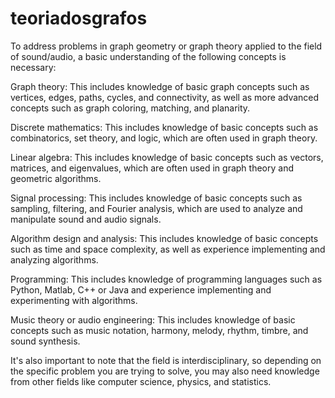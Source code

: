 # teoriadosgrafos



To address problems in graph geometry or graph theory applied to the field of sound/audio, a basic understanding of the following concepts is necessary:

Graph theory: This includes knowledge of basic graph concepts such as vertices, edges, paths, cycles, and connectivity, as well as more advanced concepts such as graph coloring, matching, and planarity.

Discrete mathematics: This includes knowledge of basic concepts such as combinatorics, set theory, and logic, which are often used in graph theory.

Linear algebra: This includes knowledge of basic concepts such as vectors, matrices, and eigenvalues, which are often used in graph theory and geometric algorithms.

Signal processing: This includes knowledge of basic concepts such as sampling, filtering, and Fourier analysis, which are used to analyze and manipulate sound and audio signals.

Algorithm design and analysis: This includes knowledge of basic concepts such as time and space complexity, as well as experience implementing and analyzing algorithms.

Programming: This includes knowledge of programming languages such as Python, Matlab, C++ or Java and experience implementing and experimenting with algorithms.

Music theory or audio engineering: This includes knowledge of basic concepts such as music notation, harmony, melody, rhythm, timbre, and sound synthesis.

It's also important to note that the field is interdisciplinary, so depending on the specific problem you are trying to solve, you may also need knowledge from other fields like computer science, physics, and statistics.
